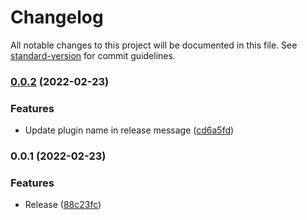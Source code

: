 # Changelog

All notable changes to this project will be documented in this file. See [standard-version](https://github.com/conventional-changelog/standard-version) for commit guidelines.

### [0.0.2](https://github.com/valentine195/obsidian-prettier/compare/0.0.1...0.0.2) (2022-02-23)


### Features

* Update plugin name in release message ([cd6a5fd](https://github.com/valentine195/obsidian-prettier/commit/cd6a5fdc9ee6dfc92b8fdb12d16c32ed831ff4fd))

### 0.0.1 (2022-02-23)


### Features

* Release ([88c23fc](https://github.com/valentine195/obsidian-prettier/commit/88c23fcfb1fea80deb80f351372e858673a147e9))
